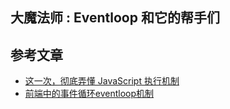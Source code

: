 ## 大魔法师 : Eventloop 和它的帮手们
## 参考文章
- [这一次，彻底弄懂 JavaScript 执行机制](https://juejin.im/post/59e85eebf265da430d571f89)
- [前端中的事件循环eventloop机制](https://www.xiabingbao.com/post/javascript/js-eventloop.html)